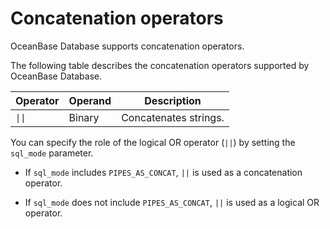 # Concatenation operators

OceanBase Database supports concatenation operators.

The following table describes the concatenation operators supported by OceanBase Database.

| Operator | Operand | Description |
|------|-----|-------|
| `\|\|` | Binary | Concatenates strings. |

You can specify the role of the logical OR operator (`||`) by setting the `sql_mode` parameter.

* If `sql_mode` includes `PIPES_AS_CONCAT`, `||` is used as a concatenation operator.

* If `sql_mode` does not include `PIPES_AS_CONCAT`, `||` is used as a logical OR operator.
